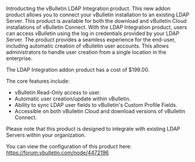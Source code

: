Introducting the vBulletin LDAP Integration product. This new addon product allows you to connect your vBulletin installation to an existing LDAP Server. This product is available for both the download and vBulletin Cloud installations of vBulletin Connect. With the LDAP Integration product, users can access vBulletin using the log in credentials provided by your LDAP Server. The product provides a seamless experience for the end-user, including automatic creation of vBulletin user accounts. This allows administrators to handle user creation from a single location in the enterprise.

The LDAP Integration addon product has a cost of $199.00.

The core features include:

- vBulletin Read-Only access to user.
- Automatic user creation/update within vBulletin.
- Ability to sync LDAP user fields to vBulletin's Custom Profile Fields.
- Accessible on both vBulletin Cloud and download versions of vBulletin Connect.

Please note that this product is designed to integrate with existing LDAP Servers within your organization.

You can view the configuration of this product here: https://forum.vbulletin.com/node/4472196






